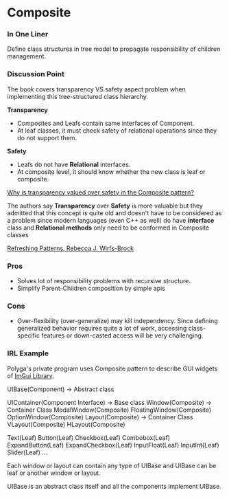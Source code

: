 # Composite

### In One Liner

Define class structures in tree model to propagate responsibility of children management.

### Discussion Point

The book covers transparency VS safety aspect problem when implementing this tree-structured class hierarchy.

**Transparency** 
- Composites and Leafs contain same interfaces of Component.
- At leaf classes, it must check safety of relational operations since they do not support them.

**Safety**
- Leafs do not have **Relational** interfaces.
- At composite level, it should know whether the new class is leaf or composite.

[Why is transparency valued over safety in the Composite pattern?](https://stackoverflow.com/questions/36384165/why-is-transparency-valued-over-safety-in-the-composite-pattern)

The authors say **Transparency** over **Safety** is more valuable but they admitted that this concept is quite old and doesn't have to be considered as a problem since modern languages (even C++ as well) do have **interface** class and **Relational methods** only need to be conformed in Composite classes

[Refreshing Patterns, Rebecca J. Wirfs-Brock](https://www.wirfs-brock.com/PDFs/Refreshing%20Patterns.pdf)

### Pros 

- Solves lot of responsibility problems with recursive structure.
- Simplify Parent-Children composition by simple apis

### Cons

- Over-flexibility (over-generalize) may kill independency. Since defining generalized behavior requires quite a lot of work, accessing class-specific features or down-casted access will be very challenging.


### IRL Example

Polyga's private program uses Composite pattern to describe GUI widgets of [ImGui Library](https://github.com/ocornut/imgui).


UIBase(Component) -> Abstract class

UIContainer(Component Interface) -> Base class
    Window(Composite) -> Container Class
        ModalWindow(Composite)
        FloatingWindow(Composite)
        OptionWindow(Composite)
    Layout(Composite) -> Container Class
        VLayout(Composite)
        HLayout(Composite)

Text(Leaf)
Button(Leaf)
Checkbox(Leaf)
Combobox(Leaf)
ExpandButton(Leaf)
ExpandCheckbox(Leaf)
InputFloat(Leaf)
InputInt(Leaf)
Slider(Leaf)
...

Each window or layout can contain any type of UIBase and UIBase can be leaf or another window or layout.

UIBase is an abstract class itself and all the components implement UIBase. 